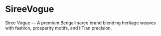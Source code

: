 # SireeVogue
Siree Vogue — A premium Bengali saree brand blending heritage weaves with fashion, prosperity motifs, and IITian precision.
